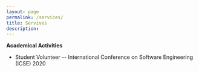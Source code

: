 ```yaml
---
layout: page
permalink: /services/
title: Servives
description: 
---
```


__Academical Activities__
- Student Volunteer -- International Conference on Software Engineering (ICSE) 2020       




